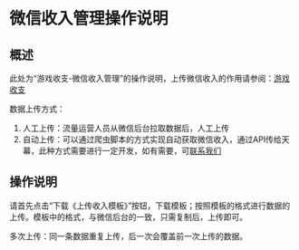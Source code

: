 # 微信收入管理操作说明

## 概述

此处为“游戏收支-微信收入管理”的操作说明，上传微信收入的作用请参阅：[游戏收支](./)

数据上传方式：

1. 人工上传：流量运营人员从微信后台拉取数据后，人工上传
2. 自动上传：可以通过爬虫脚本的方式实现自动获取微信收入，通过API传给天幕，此种方式需要进行一定开发，如有需要，可[联系我们](../../lian-xi-wo-men.md)

## 操作说明

请首先点击“下载《上传收入模板》”按钮，下载模板；按照模板的格式进行数据的上传。模板中的格式，与微信后台的一致，只需复制后，上传即可。

多次上传：同一条数据重复上传，后一次会覆盖前一次上传的数据。

